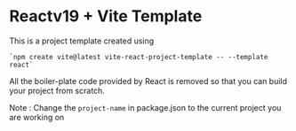 # Reactv19 + Vite Template

This is a project template created using

    `npm create vite@latest vite-react-project-template -- --template react`

All the boiler-plate code provided by React is removed so that you can build your project from scratch.

Note : Change the `project-name` in package.json to the current project you are working on
